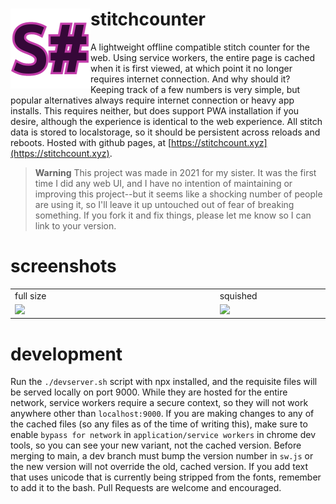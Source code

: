 <h1 overflow="auto">stitchcounter<img src="/src/icons/favicon-128.png" align="left"/></h1>

A lightweight offline compatible stitch counter for the web. Using service workers, the entire page is cached when it is first viewed, at which point it no longer requires internet connection. And why should it? Keeping track of a few numbers is very simple, but popular alternatives always require internet connection or heavy app installs. This requires neither, but does support PWA installation if you desire, although the experience is identical to the web experience. All stitch data is stored to localstorage, so it should be persistent across reloads and reboots. Hosted with github pages, at [https://stitchcount.xyz](https://stitchcount.xyz).

> **Warning**
> This project was made in 2021 for my sister. It was the first time I did any web UI, and I have no intention of maintaining or improving this project--but it seems like a shocking number of people are using it, so I'll leave it up untouched out of fear of breaking something. If you fork it and fix things, please let me know so I can link to your version.

# screenshots

<table>
  <tr>
    <td>full size</td>
    <td>squished</td>
  </tr>
  <tr>
    <td width=700><img src="https://user-images.githubusercontent.com/72410860/114925962-9d2cdf00-9de4-11eb-8f28-d6fc09ef4c02.png"/></td>
    <td width=300><img src="https://user-images.githubusercontent.com/72410860/114926026-b2097280-9de4-11eb-9c19-35faced65ef7.png"/></td>
  </tr>
</table>

# development

Run the `./devserver.sh` script with npx installed, and the requisite files will be served locally on port 9000. While they are hosted for the entire network, service workers require a secure context, so they will not work anywhere other than `localhost:9000`. If you are making changes to any of the cached files (so any files as of the time of writing this), make sure to enable `bypass for network` in `application/service workers` in chrome dev tools, so you can see your new variant, not the cached version. Before merging to main, a dev branch must bump the version number in `sw.js` or the new version will not override the old, cached version. If you add text that uses unicode that is currently being stripped from the fonts, remember to add it to the bash. Pull Requests are welcome and encouraged.
